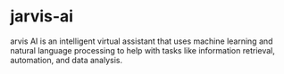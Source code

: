 # jarvis-ai
arvis AI is an intelligent virtual assistant that uses machine learning and natural language processing to help with tasks like information retrieval, automation, and data analysis.
